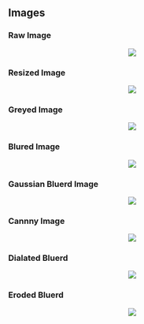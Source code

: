 ## Images 

### Raw Image

<p align="center">
  <img src="baboon.jpg">
</p>

### Resized Image

<p align="center">
  <img src="resized.jpeg">
</p>

### Greyed Image

<p align="center">
  <img src="greyed.jpeg">
</p>


### Blured Image

<p align="center">
  <img src="blured.jpeg">
</p>

### Gaussian Bluerd Image

<p align="center">
  <img src="blured.jpeg">
</p>

### Cannny Image

<p align="center">
  <img src="canny.jpeg">
</p>

### Dialated Bluerd

<p align="center">
  <img src="dilated.jpeg">
</p>

### Eroded Bluerd

<p align="center">
  <img src="eroded.jpeg">
</p>